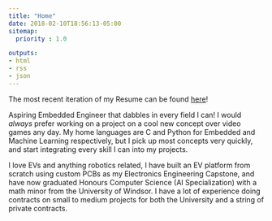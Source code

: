 ```yaml
---
title: "Home"
date: 2018-02-10T18:56:13-05:00
sitemap:
  priority : 1.0

outputs:
- html
- rss
- json
---
```


The most recent iteration of my Resume can be found [here](https://raw.githubusercontent.com/colefuerth/Resumes/main/resume.pdf)!

Aspiring Embedded Engineer that dabbles in every field I can! I would *always* prefer working on a project on a cool new concept over video games any day. My home languages are C and Python for Embedded and Machine Learning respectively, but I pick up most concepts very quickly, and start integrating every skill I can into my projects.

I love EVs and anything robotics related, I have built an EV platform from scratch using custom PCBs as my Electronics Engineering Capstone, and have now graduated Honours Computer Science (AI Specialization) with a math minor from the University of Windsor. I have a lot of experience doing contracts on small to medium projects for both the University and a string of private contracts.